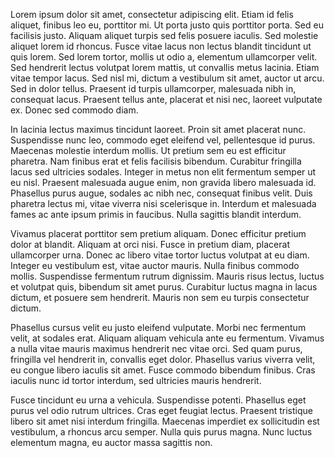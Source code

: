 Lorem ipsum dolor sit amet, consectetur adipiscing elit. Etiam id felis aliquet, finibus leo eu, porttitor mi. Ut porta justo quis porttitor porta. Sed eu facilisis justo. Aliquam aliquet turpis sed felis posuere iaculis. Sed molestie aliquet lorem id rhoncus. Fusce vitae lacus non lectus blandit tincidunt ut quis lorem. Sed lorem tortor, mollis ut odio a, elementum ullamcorper velit. Sed hendrerit lectus volutpat lorem mattis, ut convallis metus lacinia. Etiam vitae tempor lacus. Sed nisl mi, dictum a vestibulum sit amet, auctor ut arcu. Sed in dolor tellus. Praesent id turpis ullamcorper, malesuada nibh in, consequat lacus. Praesent tellus ante, placerat et nisi nec, laoreet vulputate ex. Donec sed commodo diam.

In lacinia lectus maximus tincidunt laoreet. Proin sit amet placerat nunc. Suspendisse nunc leo, commodo eget eleifend vel, pellentesque id purus. Maecenas molestie interdum mollis. Ut pretium sem eu est efficitur pharetra. Nam finibus erat et felis facilisis bibendum. Curabitur fringilla lacus sed ultricies sodales. Integer in metus non elit fermentum semper ut eu nisl. Praesent malesuada augue enim, non gravida libero malesuada id. Phasellus purus augue, sodales ac nibh nec, consequat finibus velit. Duis pharetra lectus mi, vitae viverra nisi scelerisque in. Interdum et malesuada fames ac ante ipsum primis in faucibus. Nulla sagittis blandit interdum.

Vivamus placerat porttitor sem pretium aliquam. Donec efficitur pretium dolor at blandit. Aliquam at orci nisi. Fusce in pretium diam, placerat ullamcorper urna. Donec ac libero vitae tortor luctus volutpat at eu diam. Integer eu vestibulum est, vitae auctor mauris. Nulla finibus commodo mollis. Suspendisse fermentum rutrum dignissim. Mauris risus lectus, luctus et volutpat quis, bibendum sit amet purus. Curabitur luctus magna in lacus dictum, et posuere sem hendrerit. Mauris non sem eu turpis consectetur dictum.

Phasellus cursus velit eu justo eleifend vulputate. Morbi nec fermentum velit, at sodales erat. Aliquam aliquam vehicula ante eu fermentum. Vivamus a nulla vitae mauris maximus hendrerit nec vitae orci. Sed quam purus, fringilla vel hendrerit in, convallis eget dolor. Phasellus varius viverra velit, eu congue libero iaculis sit amet. Fusce commodo bibendum finibus. Cras iaculis nunc id tortor interdum, sed ultricies mauris hendrerit.

Fusce tincidunt eu urna a vehicula. Suspendisse potenti. Phasellus eget purus vel odio rutrum ultrices. Cras eget feugiat lectus. Praesent tristique libero sit amet nisi interdum fringilla. Maecenas imperdiet ex sollicitudin est vestibulum, a rhoncus arcu semper. Nulla quis purus magna. Nunc luctus elementum magna, eu auctor massa sagittis non.
